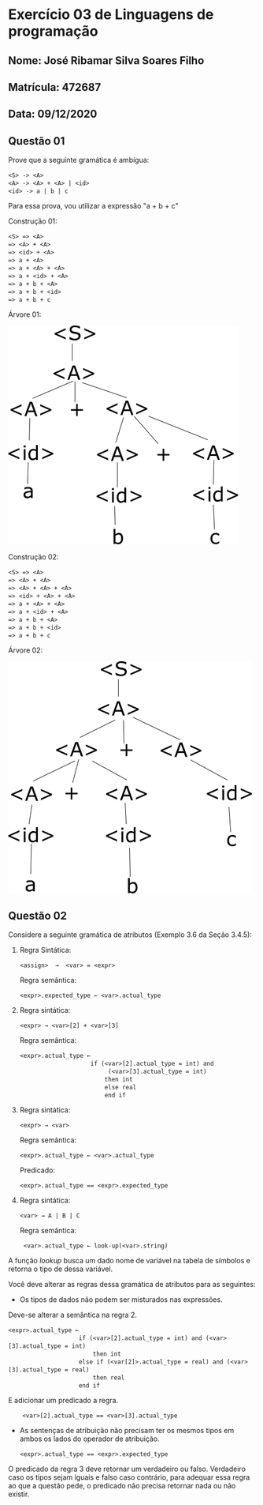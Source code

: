 # Exercício 03 de Linguagens de programação

## Nome: José Ribamar Silva Soares Filho
## Matrícula: 472687

## Data: 09/12/2020

## Questão 01

Prove que a seguinte gramática é ambígua:

```
<S> -> <A>
<A> -> <A> + <A> | <id>
<id> -> a | b | c
```

Para essa prova, vou utilizar a expressão "a + b + c"

Construção 01:
```
<S> => <A>
=> <A> + <A>
=> <id> + <A>
=> a + <A>
=> a + <A> + <A>
=> a + <id> + <A>
=> a + b + <A>
=> a + b + <id>
=> a + b + c
```

Árvore 01:

![arvore01](arvore01.png)

Construção 02:
```
<S> => <A>
=> <A> + <A>
=> <A> + <A> + <A>
=> <id> + <A> + <A>
=> a + <A> + <A>
=> a + <id> + <A>
=> a + b + <A>
=> a + b + <id>
=> a + b + c
```

Árvore 02:

![arvore02](arvore02.png)

## Questão 02

 Considere a seguinte gramática de atributos (Exemplo 3.6  da Seção 3.4.5):

 1. Regra Sintática: 
    ``` 
    <assign>  →  <var> = <expr>
    ```
 
    Regra semântica: 
    ```
    <expr>.expected_type ← <var>.actual_type
    ```  


 2. Regra sintática:
    ``` 
    <expr> → <var>[2] + <var>[3] 
    ```
    
    Regra semântica: 
    ```
    <expr>.actual_type ←
                        if (<var>[2].actual_type = int) and
                             (<var>[3].actual_type = int)
                            then int
                            else real
                            end if
    ``` 

 3. Regra sintática:
    ```
    <expr> → <var> 
    ```
    Regra semântica:
    ```
    <expr>.actual_type ← <var>.actual_type
    ```
    Predicado:
    ```
    <expr>.actual_type == <expr>.expected_type
    ```
 4. Regra sintática:
    ```
    <var> → A | B | C 
    ```
    Regra semântica:
    ```
     <var>.actual_type ← look-up(<var>.string)
    ```

A função _lookup_ busca um dado nome de variável na tabela de símbolos e retorna o tipo de dessa variável.

Você deve alterar as regras dessa gramática de atributos para as seguintes:

* Os tipos de dados não podem ser misturados nas expressões.

Deve-se alterar a semântica na regra 2.

    <expr>.actual_type ←
                        if (<var>[2].actual_type = int) and (<var>[3].actual_type = int)
                            then int
                        else if (<var[2]>.actual_type = real) and (<var>[3].actual_type = real)
                            then real
                        end if

E adicionar um predicado a regra.

        <var>[2].actual_type == <var>[3].actual_type
        
* As sentenças de atribuição não precisam ter os mesmos tipos em ambos os lados do operador de atribuição.

    ```
    <expr>.actual_type == <expr>.expected_type
    ```

O predicado da regra 3 deve retornar um verdadeiro ou falso. Verdadeiro caso os tipos sejam iguais e falso caso contrário, para adequar essa regra ao que a questão pede, o predicado não precisa retornar nada ou não existir.
